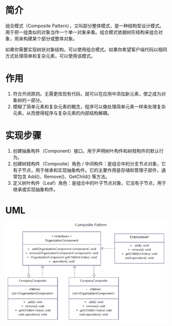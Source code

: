 # 简介
组合模式（Composite Pattern），又叫部分整体模式，是一种结构型设计模式。用于把一组类似的对象当作一个单一对象来看。组合模式依据树形结构来组合对象，用来构建某个部分或整体对象。

 如果你需要实现树状对象结构，可以使用组合模式。如果你希望客户端代码以相同方式处理简单和复杂元素，可以使用该模式。

# 作用
1. 符合开闭原则。无需更改现有代码，就可以在应用中添加新元素，使之成为对象树的一部分。
2. 模糊了简单元素和复杂元素的概念，程序可以像处理简单元素一样来处理复杂元素，从而使得程序与复杂元素的内部结构解耦。

# 实现步骤
1. 创建抽象构件（Component）接口，用于声明树叶构件和树枝构件的默认行为。
2. 创建树枝构件（Composite）角色 / 中间构件：是组合中的分支节点对象，它有子节点，用于继承和实现抽象构件。它的主要作用是存储和管理子部件，通常包含 Add()、Remove()、GetChild() 等方法。
3. 定义树叶构件（Leaf）角色：是组合中的叶子节点对象，它没有子节点，用于继承或实现抽象构件。

# UML
<img src="../docs/uml/composite-pattern.png">